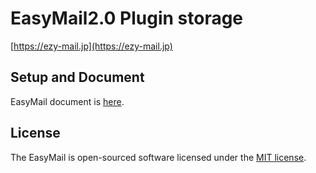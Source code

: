 # EasyMail2.0 Plugin storage
[https://ezy-mail.jp](https://ezy-mail.jp)

## Setup and Document

EasyMail document is [here](https://ezy-mail.jp/document).

## License

The EasyMail is open-sourced software licensed under the [MIT license](https://opensource.org/licenses/MIT).

